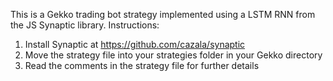 
This is a Gekko trading bot strategy implemented using a LSTM RNN from the JS Synaptic library. 
Instructions:
1. Install Synaptic at https://github.com/cazala/synaptic
2. Move the strategy file into your strategies folder in your Gekko directory
3. Read the comments in the strategy file for further details 
